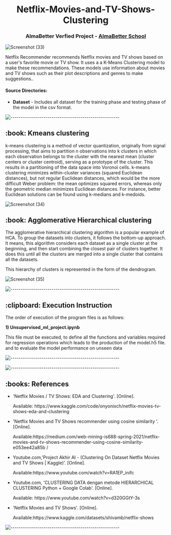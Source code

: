 
</p>
<h1 align="center"> Netflix-Movies-and-TV-Shows-Clustering </h1>
<h3 align="center"> AlmaBetter Verfied Project - <a href="https://www.almabetter.com/"> AlmaBetter School </a> </h5>

![Screenshot (33)](https://user-images.githubusercontent.com/102009481/177919568-3616b07c-f7d2-4d58-bc98-ab10b39fbfee.png)






<p>Netflix Recommender recommends Netflix movies and TV shows based on a user's favorite movie or TV show. It uses a  a K-Means Clustering model to make these recommendations. These models use information about movies and TV shows such as their plot descriptions and genres to make suggestions..</p>



<h4>Source Directories:</h4>
<ul>
  <li><b>Dataset</b> - Includes all dataset  for the training phase  and testing phase of the model in the csv format.</li>
  
</ul>


  
</ul>

![-----------------------------------------------------](https://raw.githubusercontent.com/andreasbm/readme/master/assets/lines/rainbow.png)

<h2> :book: Kmeans clustering </h2>

<p> k-means clustering is a method of vector quantization, originally from signal processing, that aims to partition n observations into k clusters in which each observation belongs to the cluster with the nearest mean (cluster centers or cluster centroid), serving as a prototype of the cluster. This results in a partitioning of the data space into Voronoi cells. k-means clustering minimizes within-cluster variances (squared Euclidean distances), but not regular Euclidean distances, which would be the more difficult Weber problem: the mean optimizes squared errors, whereas only the geometric median minimizes Euclidean distances. For instance, better Euclidean solutions can be found using k-medians and k-medoids.
  
  ![Screenshot (34)](https://user-images.githubusercontent.com/102009481/177921083-3eef47d2-43d8-4c87-a027-5aebd7ba7304.png)

   
  

<h2> :book: Agglomerative Hierarchical clustering </h2>

<p> The agglomerative hierarchical clustering algorithm is a popular example of HCA. To group the datasets into clusters, it follows the bottom-up approach. It means, this algorithm considers each dataset as a single cluster at the beginning, and then start combining the closest pair of clusters together. It does this until all the clusters are merged into a single cluster that contains all the datasets.

This hierarchy of clusters is represented in the form of the dendrogram.
  
  ![Screenshot (35)](https://user-images.githubusercontent.com/102009481/177921624-6f20d71d-cd54-4d56-a7b3-3e2399c14426.png)








![-----------------------------------------------------](https://raw.githubusercontent.com/andreasbm/readme/master/assets/lines/rainbow.png)

<h2> :clipboard: Execution Instruction</h2>
<p>The order of execution of the program files is as follows:</p>


<p><b>1) Unsupervised_ml_project.ipynb</b></p>
<p> This file must be executed, to define all the functions and variables required for regression operations which leads to the production of the model.h5 file. and to evaluate the model performance on unseen data






 

![-----------------------------------------------------](https://raw.githubusercontent.com/andreasbm/readme/master/assets/lines/rainbow.png)




![-----------------------------------------------------](https://raw.githubusercontent.com/andreasbm/readme/master/assets/lines/rainbow.png)
<h2> :books: References</h2>
<ul>
      <li><p>'Netflix Movies / TV Shows: EDA and Clustering'. [Online].</p>
      <p>Available: https://www.kaggle.com/code/onyonixch/netflix-movies-tv-shows-eda-and-clustering
  </li>
  
  <li><p>'Netflix Movies and TV Shows recommender using cosine similarity '. [Online].</p>
      <p>Available:https://medium.com/web-mining-is688-spring-2021/netflix-movies-and-tv-shows-recommender-using-cosine-similarity-e053ee42a85b /</p>
  </li>
  <li><p>Youtube.com,'Project Akhir AI - (Clustering On Dataset Netflix Movies and TV Shows | Kaggle)'. [Online].</p>
      <p>Available:https://www.youtube.com/watch?v=RA1EP_inifc</p>
  </li>
  <li><p>Youtube.com, 'CLUSTERING DATA dengan metode HIERARCHICAL CLUSTERING Python + Google Colab'. [Online].</p>
      <p>Available: https://www.youtube.com/watch?v=d320GGtY-3s </p>
  </li>
  <li><p>'Netflix Movies and TV Shows'. [Online].</p>
      <p>Available:https://www.kaggle.com/datasets/shivamb/netflix-shows</p>
  </li>
  
</ul>

![-----------------------------------------------------](https://raw.githubusercontent.com/andreasbm/readme/master/assets/lines/rainbow.png)
